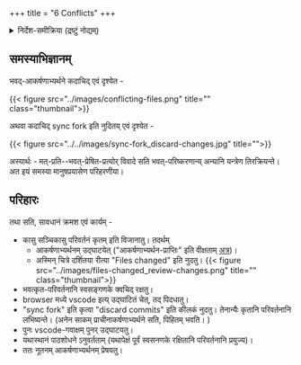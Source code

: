 +++
title = "6 Conflicts"
+++
<details><summary>निर्देश-समीक्रिया (द्रष्टुं नोद्यम्)</summary>

- अधः XYZ इति यद् अस्ति, तस्य स्थाने स्वीयं github-नाम प्रयुङ्क्ताम्।
  - अथवैतत् प्रयुज्यतां यन्त्रम्: <input id="input_githubUserId" value="XYZ"></input><input id="input_repo" value="REPO"></input><button id="transformId" onclick="handleTransformIdBtnClick();">पाठम् परिवर्तय!!</button>
- Back to [Git workflow](/groups/dyuganga/projects/text/git-workflow/?githubUserId=XYZ&repo=REPO)
</details>

## समस्याभिज्ञानम्
भवद्-आकर्षणाभ्यर्थने कदाचिद् एवं दृश्येत -

{{< figure src="../images/conflicting-files.png" title="" class="thumbnail">}}

अथवा कदाचिद् sync fork इति नुदितय् एवं दृश्येत -

{{< figure src="../../images/sync-fork_discard-changes.jpg" title="">}}

अस्यार्थः - मत्-प्रति--भवत्-प्रेषित-प्रत्योर् विवादे सति भवत्-परिष्करणान्य् अन्यानि यन्त्रेण तिरक्रियन्ते।  
अत इयं समस्या मानुषप्रयासेण परिहरणीया।  

## परिहारः
तथा सति, सावधानं क्रमश एवं कार्यम् -

- कासु सञ्चिकासु परिवर्तनं कृतम् इति विजानातु। तदर्थम् 
  - आकर्षणाभ्यर्थनम् उद्घाटयेत् ("आकर्षणाभ्यर्थन-प्राप्तिः" इति वीक्षताम् [अत्र](../5_sUchita-doSha-parihAra-prativachane?githubUserId=XYZ&repo=REPO))। 
  - अस्मिन् चित्रे दर्शितया रीत्या "Files changed" इति नुदतु। {{< figure src="../images/files-changed_review-changes.png" title="" class="thumbnail">}}
- भवत्कृत-परिवर्तनानि स्वसङ्गणके क्वचिद् रक्षतु।
- browser मध्ये vscode इत्य् उद्घाटितं चेत्, तद् पिदधातु। 
- "sync fork" इति कृत्वा "discard commits" इति कीलकं नुदतु। तेनान्यैः कृतानि परिवर्तनानि लभिष्यन्ते। (अनेन साकम् प्राचीनाकर्षणाभ्यर्थने सति, पिहितम् भवति। )
- पुनः vscode-गवाक्षम् पुनर् उद्घाटयतु।
- यथास्थानं पाठशोधने ऽनुवर्तताम् (यथापेक्षं पूर्वं स्वसनणके रक्षितानि परिवर्तनानि प्रयुज्य)।
- ततः नूतनम् आकर्षणाभ्यर्थनम् प्रेषयतु। 


<script src="../contribution-page-customizer.js"></script>

